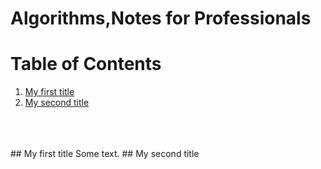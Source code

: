 # Algorithms,Notes for Professionals

# Table of Contents

1. [My first title](#my-first-title)
2. [My second title](#my-second-title)

<br>

























<br>






























<br>
## My first title
Some text.
## My second title















